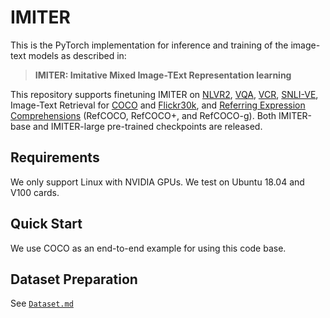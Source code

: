 # IMITER

This is the PyTorch implementation for inference and training of the image-text models as described in: 
> **IMITER: Imitative Mixed Image-TExt Representation learning**

This repository supports finetuning IMITER on
[NLVR2](http://lil.nlp.cornell.edu/nlvr/), [VQA](https://visualqa.org/), [VCR](https://visualcommonsense.com/),
[SNLI-VE](https://github.com/necla-ml/SNLI-VE), 
Image-Text Retrieval for [COCO](https://cocodataset.org/#home) and
[Flickr30k](http://shannon.cs.illinois.edu/DenotationGraph/), and
[Referring Expression Comprehensions](https://github.com/lichengunc/refer) (RefCOCO, RefCOCO+, and RefCOCO-g).
Both IMITER-base and IMITER-large pre-trained checkpoints are released.


## Requirements 

We only support Linux with NVIDIA GPUs. We test on Ubuntu 18.04 and V100 cards. 


## Quick Start 

We use COCO as an end-to-end example for using this code base.


## Dataset Preparation 
See [`Dataset.md`](dataset/README.md)



